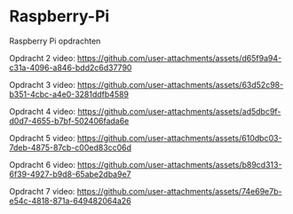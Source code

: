 # Raspberry-Pi
Raspberry Pi opdrachten 

Opdracht 2 video:
https://github.com/user-attachments/assets/d65f9a94-c31a-4096-a846-bdd2c6d37790

Opdracht 3 video:
https://github.com/user-attachments/assets/63d52c98-b351-4cbc-a4e0-3281ddfb4589

Opdracht 4 video:
https://github.com/user-attachments/assets/ad5dbc9f-d0d7-4655-b7bf-502406fada6e

Opdracht 5 video:
https://github.com/user-attachments/assets/610dbc03-7deb-4875-87cb-c00ed83cc06d

Opdracht 6 video:
https://github.com/user-attachments/assets/b89cd313-6f39-4927-b9d8-65abe2dba9e7

Opdracht 7 video:
https://github.com/user-attachments/assets/74e69e7b-e54c-4818-871a-649482064a26

